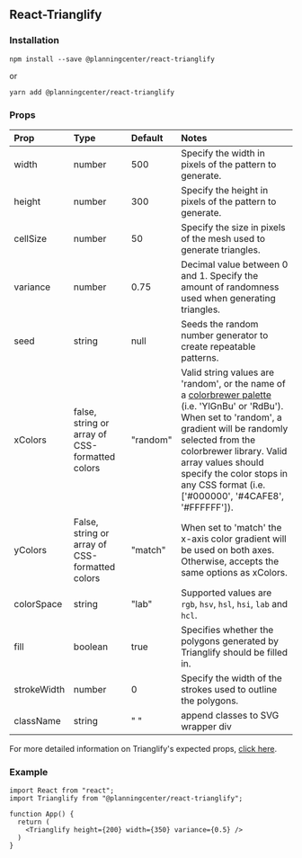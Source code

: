 ## React-Trianglify

### Installation
`npm install --save @planningcenter/react-trianglify`

or 

`yarn add @planningcenter/react-trianglify`

### Props
| Prop | Type | Default | Notes |
|:-----|:-----|:--------|:-----|
| width | number | 500 | Specify the width in pixels of the pattern to generate. |
| height | number | 300 | Specify the height in pixels of the pattern to generate.|
| cellSize | number | 50 | Specify the size in pixels of the mesh used to generate triangles. |
| variance | number | 0.75 | Decimal value between 0 and 1. Specify the amount of randomness used when generating triangles. |
| seed | string | null | Seeds the random number generator to create repeatable patterns. |
| xColors | false, string or array of CSS-formatted colors | "random" | Valid string values are 'random', or the name of a [colorbrewer palette](http://bl.ocks.org/mbostock/5577023) (i.e. 'YlGnBu' or 'RdBu'). When set to 'random', a gradient will be randomly selected from the colorbrewer library. Valid array values should specify the color stops in any CSS format (i.e. ['#000000', '#4CAFE8', '#FFFFFF']).
| yColors | False, string or array of CSS-formatted colors | "match" | When set to 'match' the x-axis color gradient will be used on both axes. Otherwise, accepts the same options as xColors. |
| colorSpace | string | "lab" | Supported values are `rgb`, `hsv`, `hsl`, `hsi`, `lab` and `hcl`. |
| fill | boolean | true | Specifies whether the polygons generated by Trianglify should be filled in. |
| strokeWidth | number | 0 | Specify the width of the strokes used to outline the polygons. | 
| className | string | " " | append classes to SVG wrapper div |

For more detailed information on Trianglify's expected props, [click here](https://github.com/qrohlf/trianglify).


### Example
```
import React from "react";
import Trianglify from "@planningcenter/react-trianglify";

function App() {
  return (
    <Trianglify height={200} width={350} variance={0.5} />
  )
}
```
